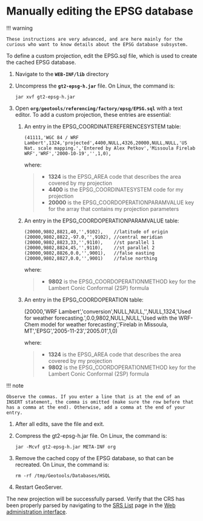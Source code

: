 # Manually editing the EPSG database

!!! warning

    These instructions are very advanced, and are here mainly for the curious who want to know details about the EPSG database subsystem.

To define a custom projection, edit the EPSG.sql file, which is used to create the cached EPSG database.

1.  Navigate to the **`WEB-INF/lib`** directory

2.  Uncompress the **`gt2-epsg-h.jar`** file. On Linux, the command is:

        jar xvf gt2-epsg-h.jar

3.  Open **`org/geotools/referencing/factory/epsg/EPSG.sql`** with a text editor. To add a custom projection, these entries are essential:

    1.  An entry in the EPSG_COORDINATEREFERENCESYSTEM table:

            (41111,'WGC 84 / WRF Lambert',1324,'projected',4400,NULL,4326,20000,NULL,NULL,'US Nat. scale mapping.','Entered by Alex Petkov','Missoula Firelab WRF','WRF','2000-10-19','',1,0),

        where:

        > -   **1324** is the EPSG_AREA code that describes the area covered by my projection
        > -   **4400** is the EPSG_COORDINATESYSTEM code for my projection
        > -   **20000** is the EPSG_COORDOPERATIONPARAMVALUE key for the array that contains my projection parameters

    2.  An entry in the EPSG_COORDOPERATIONPARAMVALUE table:

            (20000,9802,8821,40,'',9102),    //latitude of origin
            (20000,9802,8822,-97.0,'',9102), //central meridian
            (20000,9802,8823,33,'',9110),    //st parallel 1
            (20000,9802,8824,45,'',9110),    //st parallel 2
            (20000,9802,8826,0.0,'',9001),   //false easting
            (20000,9802,8827,0.0,'',9001)    //false northing

        where:

        > -   **9802** is the EPSG_COORDOPERATIONMETHOD key for the Lambert Conic Conformal (2SP) formula

    3.  An entry in the EPSG_COORDOPERATION table:

        (20000,'WRF Lambert','conversion',NULL,NULL,'',NULL,1324,'Used for weather forecasting.',0.0,9802,NULL,NULL,'Used with the WRF-Chem model for weather forecasting','Firelab in Missoula, MT','EPSG','2005-11-23','2005.01',1,0)

        where:

        > -   **1324** is the EPSG_AREA code that describes the area covered by my projection
        > -   **9802** is the EPSG_COORDOPERATIONMETHOD key for the Lambert Conic Conformal (2SP) formula

!!! note

    Observe the commas. If you enter a line that is at the end of an INSERT statement, the comma is omitted (make sure the row before that has a comma at the end). Otherwise, add a comma at the end of your entry.

1.  After all edits, save the file and exit.

2.  Compress the gt2-epsg-h.jar file. On Linux, the command is:

        jar -Mcvf gt2-epsg-h.jar META-INF org

3.  Remove the cached copy of the EPSG database, so that can be recreated. On Linux, the command is:

        rm -rf /tmp/Geotools/Databases/HSQL

4.  Restart GeoServer.

The new projection will be successfully parsed. Verify that the CRS has been properly parsed by navigating to the [SRS List](../demos/index.md#srs_list) page in the [Web administration interface](../../webadmin/index.md).
